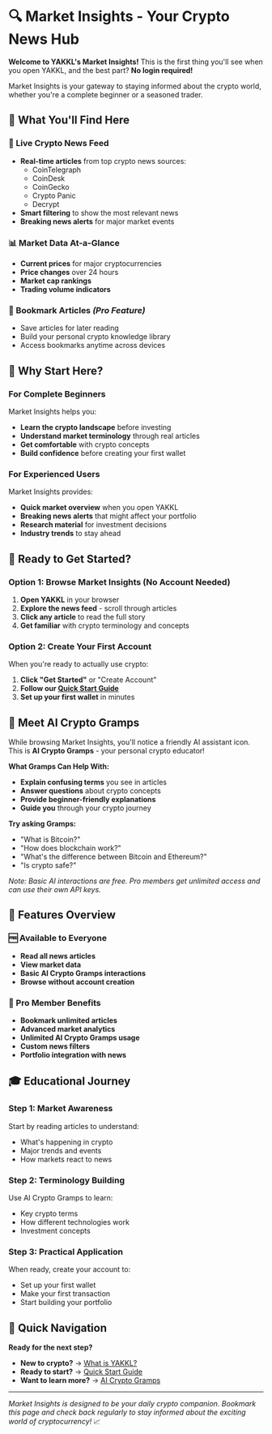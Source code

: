 # 🔍 Market Insights - Your Crypto News Hub

**Welcome to YAKKL's Market Insights!** This is the first thing you'll see when you open YAKKL, and the best part? **No login required!**

Market Insights is your gateway to staying informed about the crypto world, whether you're a complete beginner or a seasoned trader.

## 🌟 What You'll Find Here

### 📰 Live Crypto News Feed
- **Real-time articles** from top crypto news sources:
  - CoinTelegraph
  - CoinDesk
  - CoinGecko
  - Crypto Panic
  - Decrypt
- **Smart filtering** to show the most relevant news
- **Breaking news alerts** for major market events

### 📊 Market Data At-a-Glance
- **Current prices** for major cryptocurrencies
- **Price changes** over 24 hours
- **Market cap rankings**
- **Trading volume indicators**

### 🔖 Bookmark Articles *(Pro Feature)*
- Save articles for later reading
- Build your personal crypto knowledge library
- Access bookmarks anytime across devices

## 🎯 Why Start Here?

### For Complete Beginners
Market Insights helps you:
- **Learn the crypto landscape** before investing
- **Understand market terminology** through real articles
- **Get comfortable** with crypto concepts
- **Build confidence** before creating your first wallet

### For Experienced Users
Market Insights provides:
- **Quick market overview** when you open YAKKL
- **Breaking news alerts** that might affect your portfolio
- **Research material** for investment decisions
- **Industry trends** to stay ahead

## 🚀 Ready to Get Started?

### Option 1: Browse Market Insights (No Account Needed)
1. **Open YAKKL** in your browser
2. **Explore the news feed** - scroll through articles
3. **Click any article** to read the full story
4. **Get familiar** with crypto terminology and concepts

### Option 2: Create Your First Account
When you're ready to actually use crypto:
1. **Click "Get Started"** or "Create Account"
2. **Follow our [Quick Start Guide](./quick-start.md)**
3. **Set up your first wallet** in minutes

## 🤖 Meet AI Crypto Gramps

While browsing Market Insights, you'll notice a friendly AI assistant icon. This is **AI Crypto Gramps** - your personal crypto educator!

**What Gramps Can Help With:**
- **Explain confusing terms** you see in articles
- **Answer questions** about crypto concepts
- **Provide beginner-friendly explanations**
- **Guide you** through your crypto journey

**Try asking Gramps:**
- "What is Bitcoin?"
- "How does blockchain work?"
- "What's the difference between Bitcoin and Ethereum?"
- "Is crypto safe?"

*Note: Basic AI interactions are free. Pro members get unlimited access and can use their own API keys.*

## 📱 Features Overview

### 🆓 Available to Everyone
- **Read all news articles**
- **View market data**
- **Basic AI Crypto Gramps interactions**
- **Browse without account creation**

### 💎 Pro Member Benefits
- **Bookmark unlimited articles**
- **Advanced market analytics**
- **Unlimited AI Crypto Gramps usage**
- **Custom news filters**
- **Portfolio integration with news**

## 🎓 Educational Journey

### Step 1: Market Awareness
Start by reading articles to understand:
- What's happening in crypto
- Major trends and events
- How markets react to news

### Step 2: Terminology Building
Use AI Crypto Gramps to learn:
- Key crypto terms
- How different technologies work
- Investment concepts

### Step 3: Practical Application
When ready, create your account to:
- Set up your first wallet
- Make your first transaction
- Start building your portfolio

## 🔗 Quick Navigation

**Ready for the next step?**
- **New to crypto?** → [What is YAKKL?](./what-is-yakkl.md)
- **Ready to start?** → [Quick Start Guide](./quick-start.md)
- **Want to learn more?** → [AI Crypto Gramps](../03-ai-assistant/introduction.md)

---

*Market Insights is designed to be your daily crypto companion. Bookmark this page and check back regularly to stay informed about the exciting world of cryptocurrency!* 📈

